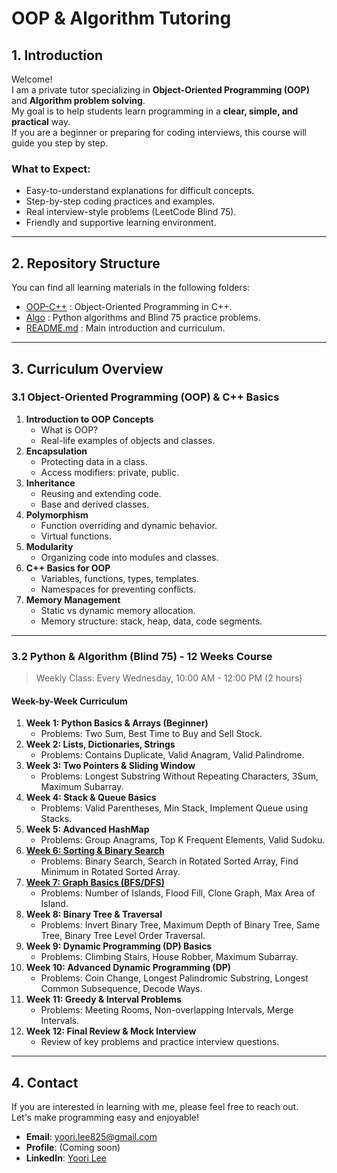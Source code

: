 # OOP & Algorithm Tutoring

## 1. Introduction

Welcome!  
I am a private tutor specializing in **Object-Oriented Programming (OOP)** and **Algorithm problem solving**.  
My goal is to help students learn programming in a **clear, simple, and practical** way.  
If you are a beginner or preparing for coding interviews, this course will guide you step by step.  

### What to Expect:
- Easy-to-understand explanations for difficult concepts.
- Step-by-step coding practices and examples.
- Real interview-style problems (LeetCode Blind 75).
- Friendly and supportive learning environment.

---

## 2. Repository Structure

You can find all learning materials in the following folders:

- [OOP-C++](./OOP-C++) : Object-Oriented Programming in C++.
- [Algo](./Algo) : Python algorithms and Blind 75 practice problems.
- [README.md](./README.md) : Main introduction and curriculum.

---

## 3. Curriculum Overview

### 3.1 Object-Oriented Programming (OOP) & C++ Basics

1. **Introduction to OOP Concepts**
   - What is OOP?
   - Real-life examples of objects and classes.
2. **Encapsulation**
   - Protecting data in a class.
   - Access modifiers: private, public.
3. **Inheritance**
   - Reusing and extending code.
   - Base and derived classes.
4. **Polymorphism**
   - Function overriding and dynamic behavior.
   - Virtual functions.
5. **Modularity**
   - Organizing code into modules and classes.
6. **C++ Basics for OOP**
   - Variables, functions, types, templates.
   - Namespaces for preventing conflicts.
7. **Memory Management**
   - Static vs dynamic memory allocation.
   - Memory structure: stack, heap, data, code segments.

---

### 3.2 Python & Algorithm (Blind 75) - 12 Weeks Course

> Weekly Class: Every Wednesday, 10:00 AM - 12:00 PM (2 hours)

#### Week-by-Week Curriculum

1. **Week 1: Python Basics & Arrays (Beginner)**
   - Problems: Two Sum, Best Time to Buy and Sell Stock.
2. **Week 2: Lists, Dictionaries, Strings**
   - Problems: Contains Duplicate, Valid Anagram, Valid Palindrome.
3. **Week 3: Two Pointers & Sliding Window**
   - Problems: Longest Substring Without Repeating Characters, 3Sum, Maximum Subarray.
4. **Week 4: Stack & Queue Basics**
   - Problems: Valid Parentheses, Min Stack, Implement Queue using Stacks.
5. **Week 5: Advanced HashMap**
   - Problems: Group Anagrams, Top K Frequent Elements, Valid Sudoku.
6. **[Week 6: Sorting & Binary Search](./Algo/Week06-Sorting&BinarySearch)**
   - Problems: Binary Search, Search in Rotated Sorted Array, Find Minimum in Rotated Sorted Array.
7. **[Week 7: Graph Basics (BFS/DFS)](./Algo/Week07-Recursion%20&%20Backtracking)**
   - Problems: Number of Islands, Flood Fill, Clone Graph, Max Area of Island.
8. **Week 8: Binary Tree & Traversal**
   - Problems: Invert Binary Tree, Maximum Depth of Binary Tree, Same Tree, Binary Tree Level Order Traversal.
9. **Week 9: Dynamic Programming (DP) Basics**
   - Problems: Climbing Stairs, House Robber, Maximum Subarray.
10. **Week 10: Advanced Dynamic Programming (DP)**
    - Problems: Coin Change, Longest Palindromic Substring, Longest Common Subsequence, Decode Ways.
11. **Week 11: Greedy & Interval Problems**
    - Problems: Meeting Rooms, Non-overlapping Intervals, Merge Intervals.
12. **Week 12: Final Review & Mock Interview**
    - Review of key problems and practice interview questions.

---

## 4. Contact

If you are interested in learning with me, please feel free to reach out.  
Let's make programming easy and enjoyable!

- **Email**: yoori.lee825@gmail.com  
- **Profile**: (Coming soon)
- **LinkedIn**: [Yoori Lee](https://www.linkedin.com/in/yoori-lee-a0165229b)
